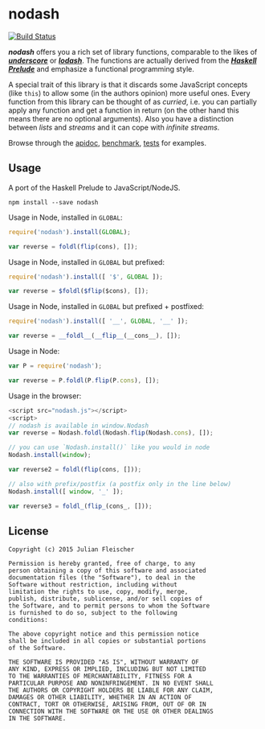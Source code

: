 nodash
======

[![Build Status](https://travis-ci.org/scravy/nodash.svg?branch=master)](https://travis-ci.org/scravy/nodash)

***nodash*** offers you a rich set of library functions, comparable to
the likes of [***underscore***](http://underscorejs.org/)
or [***lodash***](https://lodash.com/).
The functions are actually derived
from the [***Haskell Prelude***](https://hackage.haskell.org/package/base-4.7.0.0/docs/Prelude.html)
and emphasize a functional programming style.

A special
trait of this library is that it discards some JavaScript concepts (like
`this`) to allow some (in the authors opinion) more useful ones. Every function
from this library can be thought of as *curried*, i.e. you can partially apply
any function and get a function in return (on the other hand this means there are
no optional arguments). Also you have a distinction between *lists* and *streams*
and it can cope with *infinite streams*.

Browse through the
 [apidoc](https://scravy.github.io/nodash/apidoc.html),
 [benchmark](https://github.com/scravy/nodash/tree/master/benchmark/index.js),
 [tests](https://github.com/scravy/nodash/tree/master/test) for examples.


Usage
-----

A port of the Haskell Prelude to JavaScript/NodeJS.

    npm install --save nodash

Usage in Node, installed in `GLOBAL`:

```JavaScript
require('nodash').install(GLOBAL);

var reverse = foldl(flip(cons), []);
```

Usage in Node, installed in `GLOBAL` but prefixed:

```JavaScript
require('nodash').install([ '$', GLOBAL ]);

var reverse = $foldl($flip($cons), []);
```

Usage in Node, installed in `GLOBAL` but prefixed + postfixed:

```JavaScript
require('nodash').install([ '__', GLOBAL, '__' ]);

var reverse = __foldl__(__flip__(__cons__), []);
```

Usage in Node:

```JavaScript
var P = require('nodash');

var reverse = P.foldl(P.flip(P.cons), []);
```

Usage in the browser:

```JavaScript
<script src="nodash.js"></script>
<script>
// nodash is available in window.Nodash
var reverse = Nodash.foldl(Nodash.flip(Nodash.cons), []);

// you can use `Nodash.install()` like you would in node
Nodash.install(window);

var reverse2 = foldl(flip(cons, []));

// also with prefix/postfix (a postfix only in the line below)
Nodash.install([ window, '_' ]);

var reverse3 = foldl_(flip_(cons_, []));
```

License
-------

    Copyright (c) 2015 Julian Fleischer

    Permission is hereby granted, free of charge, to any
    person obtaining a copy of this software and associated
    documentation files (the "Software"), to deal in the
    Software without restriction, including without
    limitation the rights to use, copy, modify, merge,
    publish, distribute, sublicense, and/or sell copies of
    the Software, and to permit persons to whom the Software
    is furnished to do so, subject to the following
    conditions:

    The above copyright notice and this permission notice
    shall be included in all copies or substantial portions
    of the Software.

    THE SOFTWARE IS PROVIDED "AS IS", WITHOUT WARRANTY OF
    ANY KIND, EXPRESS OR IMPLIED, INCLUDING BUT NOT LIMITED
    TO THE WARRANTIES OF MERCHANTABILITY, FITNESS FOR A
    PARTICULAR PURPOSE AND NONINFRINGEMENT. IN NO EVENT SHALL
    THE AUTHORS OR COPYRIGHT HOLDERS BE LIABLE FOR ANY CLAIM,
    DAMAGES OR OTHER LIABILITY, WHETHER IN AN ACTION OF
    CONTRACT, TORT OR OTHERWISE, ARISING FROM, OUT OF OR IN
    CONNECTION WITH THE SOFTWARE OR THE USE OR OTHER DEALINGS
    IN THE SOFTWARE.

